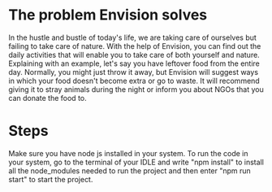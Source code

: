 # The problem Envision solves
In the hustle and bustle of today's life, we are taking care of ourselves but failing to take care of nature. With the help of Envision,
you can find out the daily activities that will enable you to take care of both yourself and nature. Explaining with an example,
let's say you have leftover food from the entire day. Normally, you might just throw it away, but Envision will suggest ways in which
your food doesn't become extra or go to waste. It will recommend giving it to stray animals during the night or inform you about NGOs that you can donate the food to.
# Steps
Make sure you have node js installed in your system.
To run the code in your system, go to the terminal of your IDLE and write "npm install" to install all the node_modules needed to 
run the project and then enter "npm run start" to start the project.
